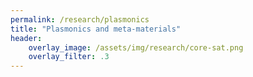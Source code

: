```yaml
---
permalink: /research/plasmonics
title: "Plasmonics and meta-materials"
header:
    overlay_image: /assets/img/research/core-sat.png
    overlay_filter: .3
---
```

